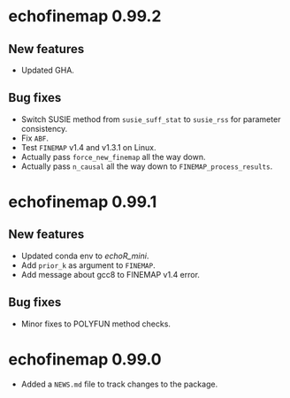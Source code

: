 # echofinemap 0.99.2

## New features

* Updated GHA. 

## Bug fixes

* Switch SUSIE method from `susie_suff_stat` to `susie_rss` for parameter consistency. 
* Fix `ABF`.
* Test `FINEMAP` v1.4 and v1.3.1 on Linux. 
* Actually pass `force_new_finemap` all the way down. 
* Actually pass `n_causal` all the way down to `FINEMAP_process_results`.

# echofinemap 0.99.1

## New features

* Updated conda env to *echoR_mini*. 
* Add `prior_k` as argument to `FINEMAP`.
* Add message about gcc8 to FINEMAP v1.4 error.

## Bug fixes

* Minor fixes to POLYFUN method checks. 

# echofinemap 0.99.0

* Added a `NEWS.md` file to track changes to the package.
